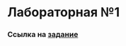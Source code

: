 <h1>Лабораторная №1</h1>

<h3>Ссылка на <a href="https://docs.yandex.ru/docs/view?url=ya-disk-public%3A%2F%2FG5riGr4AwInXXyeEgCme40tgBguWsuLJkmsuADRyQ8p3WybuLs9SL%2BBXl0cYlYyPq%2FJ6bpmRyOJonT3VoXnDag%3D%3D&name=pp_lw1.doc&nosw=1">задание</a></h3>
